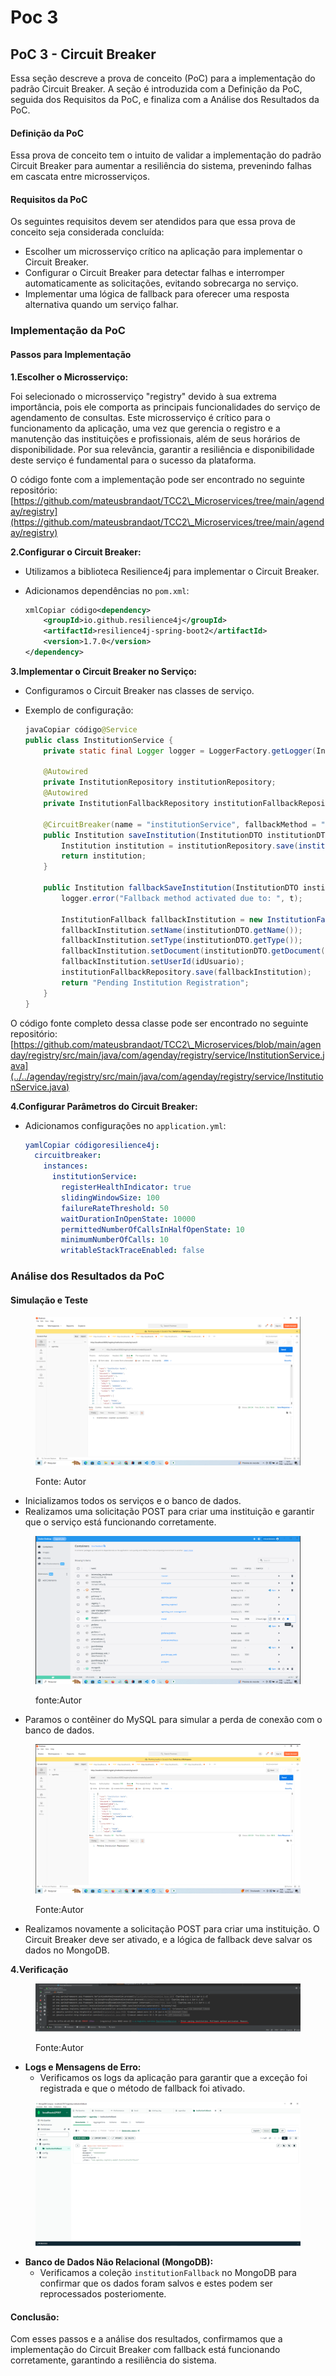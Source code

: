 # Poc 3

## **PoC 3 - Circuit Breaker**

Essa seção descreve a prova de conceito (PoC) para a implementação do padrão Circuit Breaker. A seção é introduzida com a Definição da PoC, seguida dos Requisitos da PoC, e finaliza com a Análise dos Resultados da PoC.

#### **Definição da PoC**

Essa prova de conceito tem o intuito de validar a implementação do padrão Circuit Breaker para aumentar a resiliência do sistema, prevenindo falhas em cascata entre microsserviços.

#### **Requisitos da PoC**

Os seguintes requisitos devem ser atendidos para que essa prova de conceito seja considerada concluída:

* Escolher um microsserviço crítico na aplicação para implementar o Circuit Breaker.
* Configurar o Circuit Breaker para detectar falhas e interromper automaticamente as solicitações, evitando sobrecarga no serviço.
* Implementar uma lógica de fallback para oferecer uma resposta alternativa quando um serviço falhar.

### **Implementação da PoC**

#### **Passos para Implementação**

**1.Escolher o Microsserviço:**

Foi selecionado o microsserviço "registry" devido à sua extrema importância, pois ele comporta as principais funcionalidades do serviço de agendamento de consultas. Este microsserviço é crítico para o funcionamento da aplicação, uma vez que gerencia o registro e a manutenção das instituições e profissionais, além de seus horários de disponibilidade. Por sua relevância, garantir a resiliência e disponibilidade deste serviço é fundamental para o sucesso da plataforma.

O código fonte com a implementação pode ser encontrado no seguinte repositório: [https://github.com/mateusbrandaot/TCC2\_Microservices/tree/main/agenday/registry](https://github.com/mateusbrandaot/TCC2\_Microservices/tree/main/agenday/registry)

**2.Configurar o Circuit Breaker:**

* Utilizamos a biblioteca Resilience4j para implementar o Circuit Breaker.
*   Adicionamos dependências no `pom.xml`:

    ```xml
    xmlCopiar código<dependency>
        <groupId>io.github.resilience4j</groupId>
        <artifactId>resilience4j-spring-boot2</artifactId>
        <version>1.7.0</version>
    </dependency>
    ```

**3.Implementar o Circuit Breaker no Serviço:**

* Configuramos o Circuit Breaker nas classes de serviço.
*   Exemplo de configuração:

    ```java
    javaCopiar código@Service
    public class InstitutionService {
        private static final Logger logger = LoggerFactory.getLogger(InstitutionService.class);

        @Autowired
        private InstitutionRepository institutionRepository;
        @Autowired
        private InstitutionFallbackRepository institutionFallbackRepository;

        @CircuitBreaker(name = "institutionService", fallbackMethod = "fallbackSaveInstitution")
        public Institution saveInstitution(InstitutionDTO institutionDTO, Long idUsuario) {
            Institution institution = institutionRepository.save(institutionBuild(institutionDTO, idUsuario));
            return institution;
        }

        public Institution fallbackSaveInstitution(InstitutionDTO institutionDTO, Long idUsuario, Throwable t) {
            logger.error("Fallback method activated due to: ", t);

            InstitutionFallback fallbackInstitution = new InstitutionFallback();
            fallbackInstitution.setName(institutionDTO.getName());
            fallbackInstitution.setType(institutionDTO.getType());
            fallbackInstitution.setDocument(institutionDTO.getDocument());
            fallbackInstitution.setUserId(idUsuario);
            institutionFallbackRepository.save(fallbackInstitution);
            return "Pending Institution Registration";
        }
    }
    ```

O código fonte completo dessa classe pode ser encontrado no seguinte repositório: [https://github.com/mateusbrandaot/TCC2\_Microservices/blob/main/agenday/registry/src/main/java/com/agenday/registry/service/InstitutionService.java](../../agenday/registry/src/main/java/com/agenday/registry/service/InstitutionService.java)

**4.Configurar Parâmetros do Circuit Breaker:**

*   Adicionamos configurações no `application.yml`:

    ```yaml
    yamlCopiar códigoresilience4j:
      circuitbreaker:
        instances:
          institutionService:
            registerHealthIndicator: true
            slidingWindowSize: 100
            failureRateThreshold: 50
            waitDurationInOpenState: 10000
            permittedNumberOfCallsInHalfOpenState: 10
            minimumNumberOfCalls: 10
            writableStackTraceEnabled: false
    ```

### **Análise dos Resultados da PoC**

#### **Simulação e Teste**

<figure><img src="../.gitbook/assets/image (7).png" alt=""><figcaption><p>Fonte: Autor</p></figcaption></figure>

* Inicializamos todos os serviços e o banco de dados.
* Realizamos uma solicitação POST para criar uma instituição e garantir que o serviço está funcionando corretamente.

<figure><img src="../.gitbook/assets/image (8).png" alt=""><figcaption><p>fonte:Autor</p></figcaption></figure>

* Paramos o contêiner do MySQL para simular a perda de conexão com o banco de dados.

<figure><img src="../.gitbook/assets/image (9).png" alt=""><figcaption><p>Fonte:Autor</p></figcaption></figure>

* Realizamos novamente a solicitação POST para criar uma instituição. O Circuit Breaker deve ser ativado, e a lógica de fallback deve salvar os dados no MongoDB.

**4.Verificação**

<figure><img src="../.gitbook/assets/image (10).png" alt=""><figcaption><p>Fonte:Autor</p></figcaption></figure>

* **Logs e Mensagens de Erro:**
  * Verificamos os logs da aplicação para garantir que a exceção foi registrada e que o método de fallback foi ativado.

<figure><img src="../.gitbook/assets/image (11).png" alt=""><figcaption></figcaption></figure>

* **Banco de Dados Não Relacional (MongoDB):**
  * Verificamos a coleção `institutionFallback` no MongoDB para confirmar que os dados foram salvos e estes podem ser reprocessados posteriomente.

#### Conclusão:

Com esses passos e a análise dos resultados, confirmamos que a implementação do Circuit Breaker com fallback está funcionando corretamente, garantindo a resiliência do sistema.
